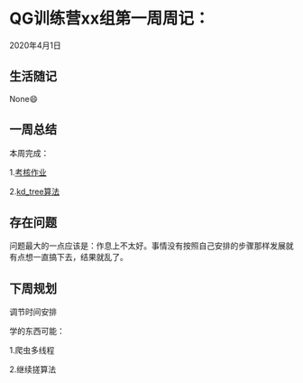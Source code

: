# QG训练营xx组第一周周记：
2020年4月1日

## 生活随记

None:smile:

## 一周总结

本周完成：

1.[考核作业](https://github.com/axiaokun/qg_test)

2.[kd_tree算法](https://github.com/axiaokun/algorithm_of-_ML/tree/master/kd_tree)

## 存在问题

问题最大的一点应该是：作息上不太好。事情没有按照自己安排的步骤那样发展就有点想一直搞下去，结果就乱了。

## 下周规划

调节时间安排

学的东西可能：

1.爬虫多线程

2.继续搓算法
